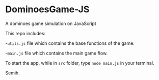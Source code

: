 # DominoesGame-JS
A dominoes game simulation on JavaScript

This repo includes:

-`utils.js` file which contains the base functions of the game.

-`main.js` file which contains the main game flow.

To start the app, while in `src` folder, type `node main.js` in your terminal.

Semih.
